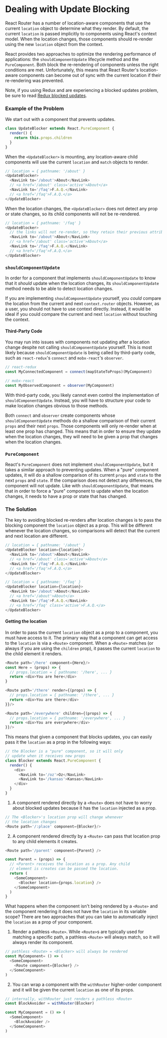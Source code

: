 # Dealing with Update Blocking

React Router has a number of location-aware components that use the current `location` object to determine what they render. By default, the current `location` is passed implicitly to components using React's context model. When the location changes, those components should re-render using the new `location` object from the context.

React provides two approaches to optimize the rendering performance of applications: the `shouldComponentUpdate` lifecycle method and the `PureComponent`. Both block the re-rendering of components unless the right conditions are met. Unfortunately, this means that React Router's location-aware components can become out of sync with the current location if their re-rendering was prevented.

Note, if you using Redux and are experiencing a blocked updates problem, be sure to read [Redux blocked updates](https://github.com/ReactTraining/react-router/blob/master/packages/react-router/docs/guides/redux.md#blocked-updates).

### Example of the Problem

We start out with a component that prevents updates.

```js
class UpdateBlocker extends React.PureComponent {
  render() {
    return this.props.children
  }
}
```

When the `<UpdateBlocker>` is mounting, any location-aware child components will use the current `location` and `match` objects to render.

```js
// location = { pathname: '/about' }
<UpdateBlocker>
  <NavLink to='/about'>About</NavLink>
  // <a href='/about' class='active'>About</a>
  <NavLink to='/faq'>F.A.Q.</NavLink>
  // <a href='/faq'>F.A.Q.</a>
</UpdateBlocker>
```

When the location changes, the `<UpdateBlocker>` does not detect any prop or state changes, so its child components will not be re-rendered.

```js
// location = { pathname: '/faq' }
<UpdateBlocker>
  // the links will not re-render, so they retain their previous attributes
  <NavLink to='/about'>About</NavLink>
  // <a href='/about' class='active'>About</a>
  <NavLink to='/faq'>F.A.Q.</NavLink>
  // <a href='/faq'>F.A.Q.</a>
</UpdateBlocker>
```

### `shouldComponentUpdate`

In order for a component that implements `shouldComponentUpdate` to know that it _should_ update when the location changes, its `shouldComponentUpdate` method needs to be able to detect location changes.

If you are implementing `shouldComponentUpdate` yourself, you _could_ compare the location from the current and next `context.router` objects. However, as a user, you should not have to use context directly. Instead, it would be ideal if you could compare the current and next `location` without touching the context.

#### Third-Party Code

You may run into issues with components not updating after a location change despite not calling `shouldComponentUpdate` yourself. This is most likely because `shouldComponentUpdate` is being called by third-party code, such as `react-redux`'s `connect` and `mobx-react`'s `observer`.

```js
// react-redux
const MyConnectedComponent = connect(mapStateToProps)(MyComponent)

// mobx-react
const MyObservedComponent = observer(MyComponent)
```

With third-party code, you likely cannot even control the implementation of `shouldComponentUpdate`. Instead, you will have to structure your code to make location changes obvious to those methods.

Both `connect` and `observer` create components whose `shouldComponentUpdate` methods do a shallow comparison of their current `props` and their next `props`. Those components will only re-render when at least one prop has changed. This means that in order to ensure they update when the location changes, they will need to be given a prop that changes when the location changes.

### `PureComponent`

React's `PureComponent` does not implement `shouldComponentUpdate`, but it takes a similar approach to preventing updates. When a "pure" component updates, it will do a shallow comparison of its current `props` and `state` to the next `props` and `state`. If the comparison does not detect any differences, the component will not update. Like with `shouldComponentUpdate`, that means that in order to force a "pure" component to update when the location changes, it needs to have a prop or state that has changed.

### The Solution

The key to avoiding blocked re-renders after location changes is to pass the blocking component the `location` object as a prop. This will be different whenever the location changes, so comparisons will detect that the current and next location are different.

```js
// location = { pathname: '/about' }
<UpdateBlocker location={location}>
  <NavLink to='/about'>About</NavLink>
  // <a href='/about' class='active'>About</a>
  <NavLink to='/faq'>F.A.Q.</NavLink>
  // <a href='/faq'>F.A.Q.</a>
</UpdateBlocker>

// location = { pathname: '/faq' }
<UpdateBlocker location={location}>
  <NavLink to='/about'>About</NavLink>
  // <a href='/about'>About</a>
  <NavLink to='/faq'>F.A.Q.</NavLink>
  // <a href='/faq' class='active'>F.A.Q.</a>
</UpdateBlocker>
```

#### Getting the location

In order to pass the current `location` object as a prop to a component, you must have access to it. The primary way that a component can get access to the `location` is via a `<Route>` component. When a `<Route>` matches (or always if you are using the `children` prop), it passes the current `location` to the child element it renders.

```js
<Route path='/here' component={Here}/>
const Here = (props) => {
  // props.location = { pathname: '/here', ... }
  return <div>You are here</div>
}

<Route path='/there' render={(props) => {
  // props.location = { pathname: '/there', ... }
  return <div>You are there</div>
}}/>

<Route path='/everywhere' children={(props) => {
  // props.location = { pathname: '/everywhere', ... }
  return <div>You are everywhere</div>
}}/>
```

This means that given a component that blocks updates, you can easily pass it the `location` as a prop in the following ways:

```js
// the Blocker is a "pure" component, so it will only
// update when it receives new props
class Blocker extends React.PureComponent {
  render() {
    <div>
      <NavLink to='/oz'>Oz</NavLink>
      <NavLink to='/kansas'>Kansas</NavLink>
    </div>
  }
}
```

1. A component rendered directly by a `<Route>` does not have to worry about blocked updates because it has the `location` injected as a prop.

```js
// The <Blocker>'s location prop will change whenever
// the location changes
<Route path='/:place' component={Blocker}/>
```

2. A component rendered directly by a `<Route>` can pass that location prop to any child elements it creates.

```js
<Route path='/parent' component={Parent} />

const Parent = (props) => {
  // <Parent> receives the location as a prop. Any child
  // element is creates can be passed the location.
  return (
    <SomeComponent>
      <Blocker location={props.location} />
    </SomeComponent>
  )
}
```

What happens when the component isn't being rendered by a `<Route>` and the component rendering it does not have the `location` in its variable scope? There are two approaches that you can take to automatically inject the `location` as a prop of your component.

1. Render a pathless `<Route>`. While `<Route>`s are typically used for matching a specific path, a pathless `<Route>` will always match, so it will always render its component.

```js
// pathless <Route> = <Blocker> will always be rendered
const MyComponent= () => (
  <SomeComponent>
    <Route component={Blocker} />
  </SomeComponent>
)
```

2. You can wrap a component with the `withRouter` higher-order component and it will be given the current `location` as one of its props.

```js
// internally, withRouter just renders a pathless <Route>
const BlockAvoider = withRouter(Blocker)

const MyComponent = () => (
  <SomeComponent>
    <BlockAvoider />
  </SomeComponent>
)
```
